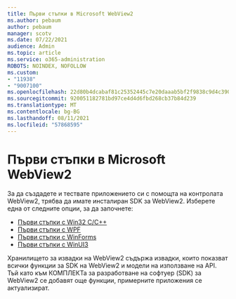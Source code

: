 ```yaml
---
title: Първи стъпки в Microsoft WebView2
ms.author: pebaum
author: pebaum
manager: scotv
ms.date: 07/22/2021
audience: Admin
ms.topic: article
ms.service: o365-administration
ROBOTS: NOINDEX, NOFOLLOW
ms.custom:
- "11938"
- "9007100"
ms.openlocfilehash: 22d80b4dcabaf81c25352445c7e20daaab5bf2f9838c9d4c39057bda423a2ecc
ms.sourcegitcommit: 920051182781bd97ce4d4d6fbd268cb37b84d239
ms.translationtype: MT
ms.contentlocale: bg-BG
ms.lasthandoff: 08/11/2021
ms.locfileid: "57868595"
---
```

# <a name="get-started-with-microsoft-webview2"></a>Първи стъпки в Microsoft WebView2

За да създадете и тествате приложението си с помощта на контролата WebView2, трябва да имате инсталиран SDK за WebView2. Изберете една от следните опции, за да започнете:

- [Първи стъпки с Win32 C/C++](https://docs.microsoft.com/microsoft-edge/webview2/get-started/win32)
- [Първи стъпки с WPF](https://docs.microsoft.com/microsoft-edge/webview2/get-started/wpf)
- [Първи стъпки с WinForms](https://docs.microsoft.com/microsoft-edge/webview2/get-started/winforms)
- [Първи стъпки с WinUI3](https://docs.microsoft.com/microsoft-edge/webview2/get-started/winui)

Хранилището за извадки на WebView2 съдържа извадки, които показват всички функции за SDK на WebView2 и модели на използване на API. Тъй като към КОМПЛЕКТа за разработване на софтуер (SDK) за WebView2 се добавят още функции, примерните приложения се актуализират.

